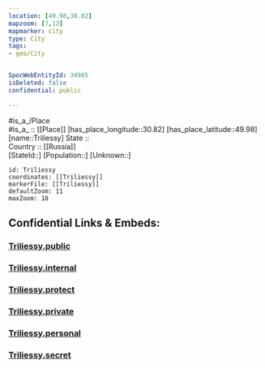 ```yaml
---
location: [49.98,30.82] 
mapzoom: [7,12] 
mapmarker: city 
type: City
tags:
- geo/City


SpocWebEntityId: 34985
isDeleted: false
confidential: public

---
```

#is_a_/Place  
#is_a_ :: [[Place]] 
[has_place_longitude::30.82] 
[has_place_latitude::49.98] 
[name::Triliessy] 
State ::  
Country :: [[Russia]]  
[StateId::] 
[Population::] 
[Unknown::] 


```leaflet
id: Triliessy
coordinates: [[Triliessy]] 
markerFile: [[Triliessy]] 
defaultZoom: 11 
maxZoom: 18
```


## Confidential Links & Embeds: 

### [Triliessy.public](/_public/\Earth\Continent\Europe\Europe~East\Ukraine\Regions~Ukraine\Kiev\CityTriliessy.public.md) 

### [Triliessy.internal](/_internal/\Earth\Continent\Europe\Europe~East\Ukraine\Regions~Ukraine\Kiev\CityTriliessy.internal.md) 

### [Triliessy.protect](/_protect/\Earth\Continent\Europe\Europe~East\Ukraine\Regions~Ukraine\Kiev\CityTriliessy.protect.md) 

### [Triliessy.private](/_private/\Earth\Continent\Europe\Europe~East\Ukraine\Regions~Ukraine\Kiev\CityTriliessy.private.md) 

### [Triliessy.personal](/_personal/\Earth\Continent\Europe\Europe~East\Ukraine\Regions~Ukraine\Kiev\CityTriliessy.personal.md) 

### [Triliessy.secret](/_secret/\Earth\Continent\Europe\Europe~East\Ukraine\Regions~Ukraine\Kiev\CityTriliessy.secret.md)

